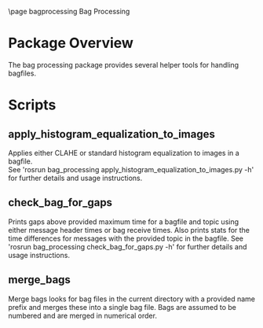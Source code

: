 \page bagprocessing Bag Processing

# Package Overview
The bag processing package provides several helper tools for handling bagfiles.

# Scripts
## apply\_histogram\_equalization\_to\_images
Applies either CLAHE or standard histogram equalization to images in a bagfile.  
See 'rosrun bag\_processing apply\_histogram\_equalization\_to\_images.py -h'
for further details and usage instructions.

## check\_bag\_for\_gaps
Prints gaps above provided maximum time for a bagfile and topic using either message header times or bag receive times.
Also prints stats for the time differences for messages with the provided topic in the bagfile.
See 'rosrun bag\_processing check\_bag\_for\_gaps.py -h'
for further details and usage instructions.

## merge\_bags
Merge bags looks for bag files in the current directory with a provided name prefix and merges these into a single bag file.  Bags are assumed to be numbered and are merged in numerical order.
